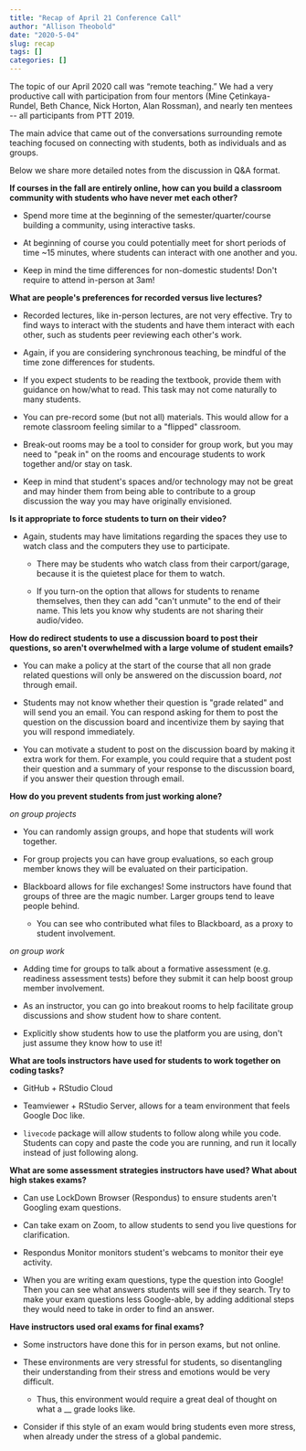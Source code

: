 ```yaml
---
title: "Recap of April 21 Conference Call"
author: "Allison Theobold"
date: "2020-5-04"
slug: recap
tags: []
categories: []
---
```


The topic of our April 2020 call was “remote teaching.” We had a very productive
call with participation from four mentors (Mine Çetinkaya-Rundel, Beth Chance,
Nick Horton, Alan Rossman), and nearly ten mentees -- all participants
from PTT 2019. 

The main advice that came out of the conversations surrounding remote teaching 
focused on connecting with students, both as individuals and as groups. 

Below we share more detailed notes from the discussion in Q&A format.


__If courses in the fall are entirely online, how can you build a classroom 
community with students who have never met each other?__ 

* Spend more time at the beginning of the semester/quarter/course building a 
community, using interactive tasks.  

* At beginning of course you could potentially meet for short periods of time
~15 minutes, where students can interact with one another and you. 

* Keep in mind the time differences for non-domestic students! Don't require 
to attend in-person at 3am! 


__What are people's preferences for recorded versus live lectures?__ 

* Recorded lectures, like in-person lectures, are not very effective. Try to 
find ways to interact with the students and have them interact with each other, 
such as students peer reviewing each other's work. 

* Again, if you are considering synchronous teaching, be mindful of the time 
zone differences for students.  

* If you expect students to be reading the textbook, provide them with guidance 
on how/what to read. This task may not come naturally to many students. 

* You can pre-record some (but not all) materials. This would allow for a 
remote classroom feeling similar to a "flipped" classroom. 

* Break-out rooms may be a tool to consider for group work, but you may need 
to "peak in" on the rooms and encourage students to work together and/or stay 
on task. 

* Keep in mind that student's spaces and/or technology may not be great and may 
hinder them from being able to contribute to a group discussion the way you may 
have originally envisioned. 


__Is it appropriate to force students to turn on their video?__ 

* Again, students may have limitations regarding the spaces they use to watch 
class and the computers they use to participate. 
    
    - There may be students who watch class from their carport/garage, because
    it is the quietest place for them to watch. 
    
    - If you turn-on the option that allows for students to rename themselves, 
    then they can add "can't unmute" to the end of their name. This lets you 
    know why students are not sharing their audio/video. 
    
__How do redirect students to use a discussion board to post their questions, 
so aren't overwhelmed with a large volume of student emails?__ 

* You can make a policy at the start of the course that all non grade related 
questions will only be answered on the discussion board, *not* through email. 

* Students may not know whether their question is "grade related" and will send
you an email. You can respond asking for them to post the question on the
discussion board and incentivize them by saying that you will respond 
immediately. 

* You can motivate a student to post on the discussion board by making it extra 
work for them. For example, you could require that a student post their question 
and a summary of your response to the discussion board, if you answer their
question through email. 


__How do you prevent students from just working alone?__ 

_on group projects_ 

* You can randomly assign groups, and hope that students will work together. 

* For group projects you can have group evaluations, so each group member knows 
they will be evaluated on their participation. 

* Blackboard allows for file exchanges! Some instructors have found that groups 
of three are the magic number. Larger groups tend to leave people behind. 

    - You can see who contributed what files to Blackboard, as a proxy to
    student involvement. 

_on group work_

* Adding time for groups to talk about a formative assessment (e.g. readiness 
assessment tests) before they submit it can help boost group member involvement.  

* As an instructor, you can go into breakout rooms to help facilitate group 
discussions and show student how to share content. 

* Explicitly show students how to use the platform you are using, don't just 
assume they know how to use it!


__What are tools instructors have used for students to work together on coding 
tasks?__ 

* GitHub + RStudio Cloud

* Teamviewer + RStudio Server, allows for a team environment that feels 
Google Doc like. 

* `livecode` package will allow students to follow along while you code. 
Students can copy and paste the code you are running, and run it locally 
instead of just following along. 


__What are some assessment strategies instructors have used? What about high 
stakes exams?__ 

* Can use LockDown Browser (Respondus) to ensure students aren't Googling 
exam questions. 

* Can take exam on Zoom, to allow students to send you live questions for 
clarification. 

* Respondus Monitor monitors student's webcams to monitor their eye activity. 

* When you are writing exam questions, type the question into Google! Then you 
can see what answers students will see if they search. Try to make your exam 
questions less Google-able, by adding additional steps they would need to take 
in order to find an answer. 


__Have instructors used oral exams for final exams?__ 

* Some instructors have done this for in person exams, but not online. 

* These environments are very stressful for students, so disentangling their 
understanding from their stress and emotions would be very difficult. 

    - Thus, this environment would require a great deal of thought on what 
    a \_\_ grade looks like.  
    
* Consider if this style of an exam would bring students even more stress, when
already under the stress of a global pandemic. 


